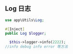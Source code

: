 
## Log 日志

```php
use app\Utils\Log;
   
#[Inject]
public Log $logger;

  $this->logger->info(2222);
//info debug info error 等方法
```




